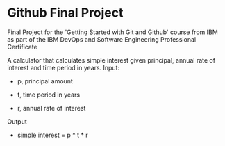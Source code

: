 # Github Final Project
Final Project for the 'Getting Started with Git and Github' course from IBM as part of the IBM DevOps and Software Engineering Professional Certificate

A calculator that calculates simple interest given principal, annual rate of interest and time period in years.
Input:

- p, principal amount
   
- t, time period in years
   
- r, annual rate of interest

Output

- simple interest = p * t * r
